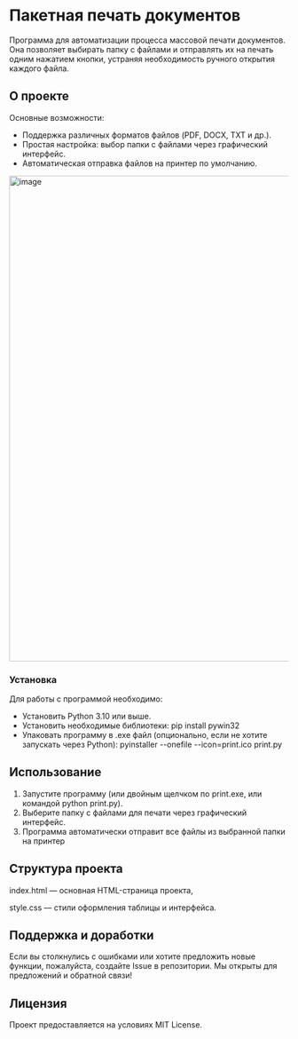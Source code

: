# Пакетная печать документов

Программа для автоматизации процесса массовой печати документов. Она позволяет выбирать папку с файлами и отправлять их на печать одним нажатием кнопки, устраняя необходимость ручного открытия каждого файла.

## О проекте  

Основные возможности:
- Поддержка различных форматов файлов (PDF, DOCX, TXT и др.).
- Простая настройка: выбор папки с файлами через графический интерфейс.
- Автоматическая отправка файлов на принтер по умолчанию.

<img width="875" alt="image" src="https://github.com/user-attachments/assets/27f98c1c-916b-4084-bd1a-e3e979bf0c11" />


### Установка

Для работы с программой необходимо:
- Установить Python 3.10 или выше.
- Установить необходимые библиотеки: pip install pywin32
- Упаковать программу в .exe файл (опционально, если не хотите запускать через Python): pyinstaller --onefile --icon=print.ico print.py

## Использование  

1. Запустите программу (или двойным щелчком по print.exe, или командой python print.py).
2. Выберите папку с файлами для печати через графический интерфейс.
3. Программа автоматически отправит все файлы из выбранной папки на принтер

## Структура проекта

index.html — основная HTML-страница проекта,

style.css — стили оформления таблицы и интерфейса.

## Поддержка и доработки

Если вы столкнулись с ошибками или хотите предложить новые функции, пожалуйста, создайте Issue в репозитории. Мы открыты для предложений и обратной связи!

## Лицензия

Проект предоставляется на условиях MIT License.

 
